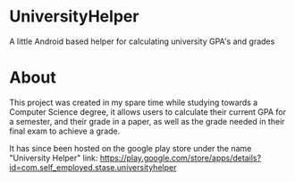 # UniversityHelper
A little Android based helper for calculating university GPA's and grades

# About
This project was created in my spare time while studying towards a Computer Science degree, 
it allows users to calculate their current GPA for a semester, and their grade in a paper, as well as the grade needed in their final exam to achieve a grade.

It has since been hosted on the google play store under the name "University Helper"
link: https://play.google.com/store/apps/details?id=com.self_employed.stase.universityhelper
